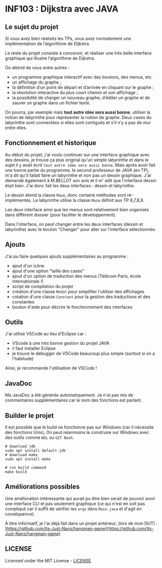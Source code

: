 # INF103 : Dijkstra avec JAVA

## Le sujet du projet

Si vous avez bien réalisés les TPs, vous avez normalement une implémentation de l’algorithme de Dijkstra.

Le reste du projet consiste à concevoir, et réaliser une très belle interface graphique qui illustre l’algorithme de Dijkstra.

On attend de vous entre autres :

- un programme graphique interactif avec des boutons, des menus, etc.
- un affichage du graphe ;
- la définition d’un point de départ et d’arrivée en cliquant sur le graphe ;
- la résolution interactive du plus court chemin et son affichage ;
- la possibilité de charger un nouveau graphe, d’éditer un graphe et de sauver un graphe dans un fichier texte.

On pourra, par exemple mais **tout autre idée sera aussi bonne**, utiliser la notion de labyrinthe pour représenter la notion de graphe. Deux cases du labyrinthe sont connectées si elles sont contiguës et s’il n’y a pas de mur entre elles.

## Fonctionnement et historique

Au début du projet, j'ai voulu continuer sur une interface graphique avec des dessins, je trouve ça plus original qu'un simple labyrinthe et dans le sujet il y avait écrit `tout autre idée sera aussi bonne`. Mais après avoir fait une bonne partie du programme, le second professeur de JAVA (en TP), m'a dit qu'il fallait faire un labyrinthe et non pas un dessin graphique. J'ai demandé également à M.BELLOT son avis et il m' adit que l'interface dessin était bien. J'ai donc fait les deux interfaces : dessin et labyrinthe.

Le dessin étend la classe `Maze`, donc certaine méthodes sont ré-implémentés. Le labyrinthe utilise la classe `Maze` définit aux TP 6,7,8,9.

Les deux interface ainsi que les menus sont relativement bien organisés dans différent dossier (pour faciliter le développement).

Dans l'interface, on peut changer entre les deux interfaces (dessin et labyrinthe) avec le bouton "Changer" pour aller sur l'interface sélectionnée.

## Ajouts

J'ai pu faire quelques ajouts supplémentaires au programme :
- ajout d'un icône
- ajout d'une option "taille des cases"
- ajout d'un option de traduction des menus (Télécom Paris, école internationale !)
- script de compilation du projet
- création d'une classe `Modal` pour simplifier l'utiliser des affichages
- création d'une classe `Constant` pour la gestion des traductions et des constantes
- bouton d'aide pour décrire le fonctionnement des interfaces

## Outils

J'ai utilisé VSCode au lieu d'Eclipse car :
- VScode à une très bonne gestion du projet JAVA
- il faut installer Eclipse
- je trouve le debugger de VSCode beaucoup plus simple (surtout si on a l'habitude)

Ainsi, je recommande l'utilisation de VSCode !

## JavaDoc

Ma JavaDoc a été générée automatiquement. Je n'ai pas mis de commentaires supplémentaires car le nom des fonctions est parlant.

## Builder le projet

Il est possible que le build ne fonctionne pas sur Windows (car il nécessite des fonctions Unix), On peut néanmoins le construire sur Windows avec des outils comme `WSL` ou `GIT Bash`.

```
# download jdk
sudo apt install default-jdk
# download make
sudo apt install make

# run build command
make build
```

## Améliorations possibles

Une amélioration intéressante qui aurait pu être bien serait de pouvoir avoir une interface CLI et pas seulement graphique (ce qui n'est en soit pas compliqué car il suffit de vérifier les `args` dans `Main.java` et d'agit en conséquence).

À titre informatif, je l'ai déjà fait dans un projet antérieur, (lors de mon DUT) : [https://github.com/Its-Just-Nans/hangman-game](https://github.com/Its-Just-Nans/hangman-game)

## LICENSE

Licensed under the MIT License - [LICENSE](LICENSE)
